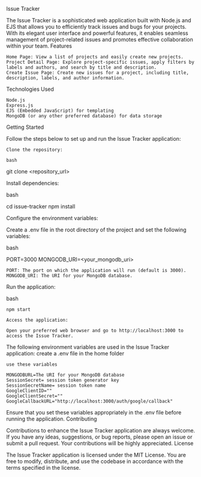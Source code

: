 Issue Tracker

The Issue Tracker is a sophisticated web application built with Node.js and EJS that allows you to efficiently track issues and bugs for your projects. With its elegant user interface and powerful features, it enables seamless management of project-related issues and promotes effective collaboration within your team.
Features

    Home Page: View a list of projects and easily create new projects.
    Project Detail Page: Explore project-specific issues, apply filters by labels and authors, and search by title and description.
    Create Issue Page: Create new issues for a project, including title, description, labels, and author information.

Technologies Used

    Node.js
    Express.js
    EJS (Embedded JavaScript) for templating
    MongoDB (or any other preferred database) for data storage

Getting Started

Follow the steps below to set up and run the Issue Tracker application:

    Clone the repository:

    bash

git clone <repository_url>

Install dependencies:

bash

cd issue-tracker
npm install

Configure the environment variables:

Create a .env file in the root directory of the project and set the following variables:

bash

PORT=3000
MONGODB_URI=<your_mongodb_uri>

    PORT: The port on which the application will run (default is 3000).
    MONGODB_URI: The URI for your MongoDB database.

Run the application:

bash

    npm start

    Access the application:

    Open your preferred web browser and go to http://localhost:3000 to access the Issue Tracker.



The following environment variables are used in the Issue Tracker application:
    create a .env file in the home folder 

    use these variables

    MONGODBURL=The URI for your MongoDB database
    SessionSecret= session token generator key
    SessionSecretName= session token name
    GoogleClientID=""
    GoogleClientSecret=""
    GoogleCallbackURL="http://localhost:3000/auth/google/callback"

Ensure that you set these variables appropriately in the .env file before running the application.
Contributing

Contributions to enhance the Issue Tracker application are always welcome. If you have any ideas, suggestions, or bug reports, please open an issue or submit a pull request. Your contributions will be highly appreciated.
License

The Issue Tracker application is licensed under the MIT License. You are free to modify, distribute, and use the codebase in accordance with the terms specified in the license.
